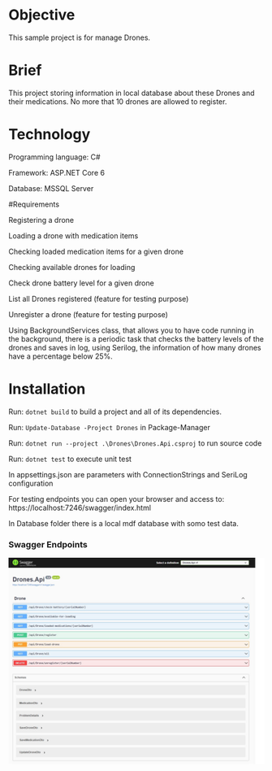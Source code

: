 # Objective

This sample project is for manage Drones.

# Brief

This project storing information in local database about these Drones and their medications.
No more that 10 drones are allowed to register.

# Technology

Programming language: C# 

Framework: ASP.NET Core 6

Database: MSSQL Server

#Requirements

Registering a drone

Loading a drone with medication items

Checking loaded medication items for a given drone

Checking available drones for loading

Check drone battery level for a given drone

List all Drones registered (feature for testing purpose)

Unregister a drone (feature for testing purpose)

Using BackgroundServices class, that allows you to have code running in the background, there is a periodic task that checks the battery levels of the drones and saves in log, using Serilog, the information of how many drones have a percentage below 25%.

# Installation

Run: `dotnet build`  to build a project and all of its dependencies.

Run: `Update-Database -Project Drones` in Package-Manager

Run: `dotnet run --project .\Drones\Drones.Api.csproj` to run source code

Run: `dotnet test` to execute unit test

In appsettings.json are parameters with ConnectionStrings and SeriLog configuration

For testing endpoints you can open your browser and access to: https://localhost:7246/swagger/index.html

In Database folder there is a local mdf database with somo test data.

### Swagger Endpoints

![Gateways](images/swagger_endpoints.jpg)